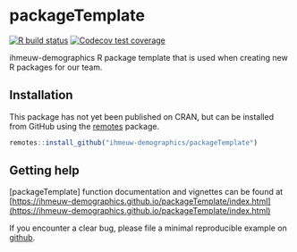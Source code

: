 # packageTemplate

<!-- badges: start -->
[![R build status](https://github.com/ihmeuw-demographics/packageTemplate/workflows/R-CMD-check/badge.svg)](https://github.com/ihmeuw-demographics/packageTemplate/actions)
[![Codecov test coverage](https://codecov.io/gh/ihmeuw-demographics/packageTemplate/branch/master/graph/badge.svg)](https://codecov.io/gh/ihmeuw-demographics/package_template?branch=master)
<!-- badges: end -->

ihmeuw-demographics R package template that is used when creating new R packages
for our team.

## Installation

This package has not yet been published on CRAN, but can be installed from
GitHub using the [remotes](https://remotes.r-lib.org/) package.

```r
remotes::install_github("ihmeuw-demographics/packageTemplate")
```

## Getting help

[packageTemplate] function documentation and vignettes can be found at [https://ihmeuw-demographics.github.io/packageTemplate/index.html](https://ihmeuw-demographics.github.io/packageTemplate/index.html)

If you encounter a clear bug, please file a minimal reproducible example on [github](https://github.com/ihmeuw-demographics/packageTemplate/issues).
